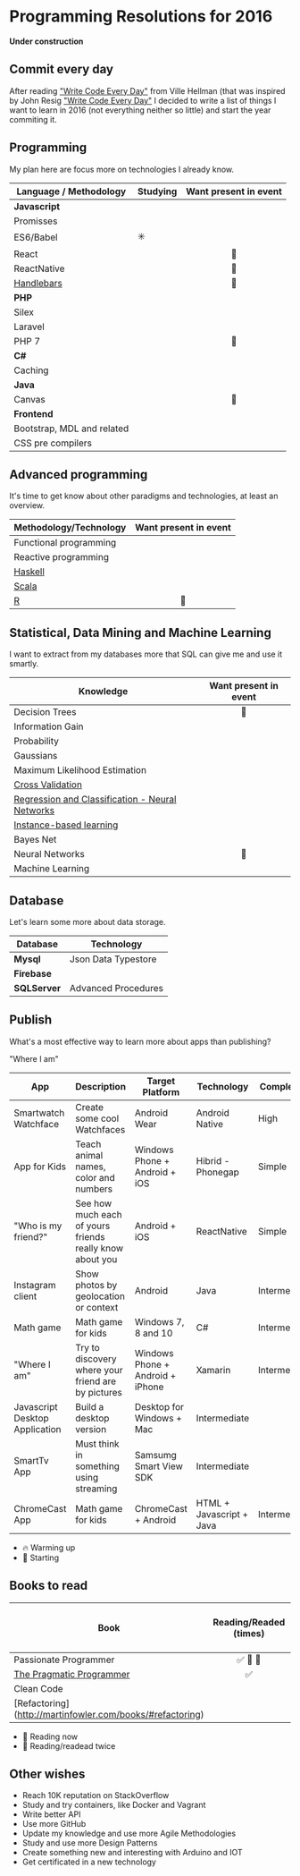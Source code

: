 # Programming Resolutions for 2016

**Under construction**

## Commit every day

After reading ["Write Code Every Day"](https://medium.com/@efexen/write-code-every-day-aab8c7c192f5#.il9ia02kd) from Ville Hellman (that was inspired by John Resig ["Write Code Every Day"](http://ejohn.org/blog/write-code-every-day/) I decided to write a list of things I want to learn in 2016 (not everything neither so little) and start the year commiting it.


## Programming

My plan here are focus more on technologies I already  know.

Language / Methodology | Studying | Want present in event
-------|----------|:-----------:|
**Javascript** |  |  |
Promisses |  |  |
ES6/Babel | :eight_spoked_asterisk: |  |
React |  | :loudspeaker: |
ReactNative |  | :loudspeaker: |
[Handlebars](http://handlebarsjs.com/) |  | :loudspeaker: |
**PHP** |  |  |
Silex |  |  |
Laravel |  |  |
PHP 7 |   |:loudspeaker: |
**C#** |  |  |
Caching | |  |
**Java** | |  |
Canvas |   | :loudspeaker: |
**Frontend** | |  |
Bootstrap, MDL and related | |  |
CSS pre compilers |  |  |


## Advanced programming

It's time to get know about other paradigms and technologies, at least an overview.

Methodology/Technology | Want present in event
-----------------------|:--:|
Functional programming | |
Reactive programming | |
[Haskell](https://www.haskell.org/) | |
[Scala](http://www.scala-lang.org/) | |
[R](https://www.r-project.org/) | :loudspeaker: |


## Statistical, Data Mining and Machine Learning

I want to extract from my databases more that SQL can give me and use it smartly.

Knowledge | Want present in event
----------|:---------------------:
Decision Trees | :loudspeaker: |
Information Gain | |
Probability | |
Gaussians | |
Maximum Likelihood Estimation  | |
[Cross Validation](http://www.autonlab.org/tutorials/overfit10.pdf) | |
[Regression and Classification - Neural Networks](http://www.autonlab.org/tutorials/neural13.pdf) | |
[Instance-based learning](http://www.autonlab.org/tutorials/mbl08.pdf) | |
Bayes Net | |
Neural Networks | :loudspeaker: |
Machine Learning | |


## Database

Let's learn some more about data storage.

Database | Technology
---------|-----------
**Mysql** | Json Data Typestore |
**Firebase** |                  |
**SQLServer**  | Advanced Procedures | 


## Publish

What's a most effective way to learn more about apps than publishing?

"Where I am"

App  | Description | Target Platform | Technology  | Complexity  |  Status
-----|-------------|-----------------|-------------|-------------|:--------:|
Smartwatch Watchface |  Create some cool Watchfaces  | Android Wear | Android Native | High | |
App for Kids | Teach animal names, color and numbers | Windows Phone + Android + iOS |   Hibrid - Phonegap | Simple | :fire: |
"Who is my friend?" | See how much each of yours friends really know about you | Android + iOS | ReactNative | Simple | | 
Instagram client | Show photos by geolocation or context | Android | Java | Intermediate | |
Math game | Math game for kids | Windows 7, 8 and 10 | C# | Intermediate | |
"Where I am" | Try to discovery where your friend are by pictures | Windows Phone + Android + iPhone | Xamarin |  Intermediate | |
Javascript Desktop Application | Build a desktop version | Desktop for Windows + Mac | Intermediate | |
SmartTv App | Must think in something using streaming | Samsumg Smart View SDK |  Intermediate  | |
ChromeCast App | Math game for kids | ChromeCast + Android | HTML + Javascript + Java | Intermediate | |

* :fire: Warming up
* :beginner: Starting


## Books to read

Book | Reading/Readed (times)  | Want present in a event
-----|:-----------------------:|:-----------------------:
Passionate Programmer | :white_check_mark: :book: :repeat: |  :white_check_mark:
[The Pragmatic Programmer](http://www.pragprog.com/the-pragmatic-programmer) | :white_check_mark: |   :white_check_mark: |
Clean Code |    |   |
[Refactoring] (http://martinfowler.com/books/#refactoring) |    |   |

* :book: Reading now
* :repeat: Reading/readead twice


## Other wishes

* Reach 10K reputation on StackOverflow
* Study and try containers, like Docker and Vagrant
* Write better API
* Use more GitHub
* Update my knowledge and use more Agile Methodologies
* Study and use more Design Patterns
* Create something new and interesting with Arduino and IOT
* Get certificated in a new technology
